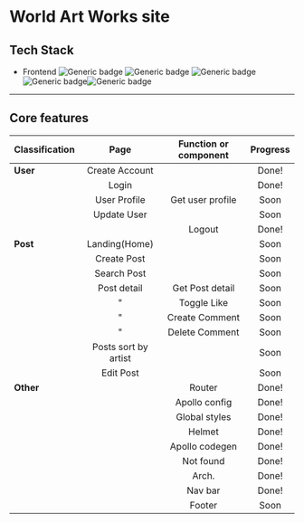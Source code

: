 # World Art Works site

## Tech Stack

- Frontend
  ![Generic badge](https://img.shields.io/badge/React-17.0.2-61DAFB.svg) ![Generic badge](https://img.shields.io/badge/typescript-4.3.5-3178C6.svg) ![Generic badge](https://img.shields.io/badge/apollo-3.4.7-311C87.svg) ![Generic badge](https://img.shields.io/badge/graphql-15.5.1-E434AA.svg)![Generic badge](https://img.shields.io/badge/Styled_Components-5.3.0-CC6699.svg)

---

## Core features

| Classification |         Page         | Function or component | Progress |
| :------------- | :------------------: | :-------------------: | :------: |
| **User**       |    Create Account    |                       |  Done!   |
|                |        Login         |                       |  Done!   |
|                |     User Profile     |   Get user profile    |   Soon   |
|                |     Update User      |                       |   Soon   |
|                |                      |        Logout         |  Done!   |
| **Post**       |    Landing(Home)     |                       |   Soon   |
|                |     Create Post      |                       |   Soon   |
|                |     Search Post      |                       |   Soon   |
|                |     Post detail      |    Get Post detail    |   Soon   |
|                |          "           |      Toggle Like      |   Soon   |
|                |          "           |    Create Comment     |   Soon   |
|                |          "           |    Delete Comment     |   Soon   |
|                | Posts sort by artist |                       |   Soon   |
|                |      Edit Post       |                       |   Soon   |
| **Other**      |                      |        Router         |  Done!   |
|                |                      |     Apollo config     |  Done!   |
|                |                      |     Global styles     |  Done!   |
|                |                      |        Helmet         |  Done!   |
|                |                      |    Apollo codegen     |  Done!   |
|                |                      |       Not found       |  Done!   |
|                |                      |         Arch.         |  Done!   |
|                |                      |        Nav bar        |  Done!   |
|                |                      |        Footer         |   Soon   |

